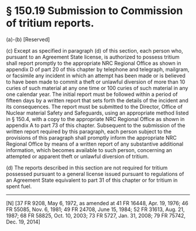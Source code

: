 # § 150.19   Submission to Commission of tritium reports.

(a)-(b) [Reserved]


(c) Except as specified in paragraph (d) of this section, each person who, pursuant to an Agreement State license, is authorized to possess tritium shall report promptly to the appropriate NRC Regional Office as shown in appendix D of part 20 of this chapter by telephone and telegraph, mailgram, or facsimile any incident in which an attempt has been made or is believed to have been made to commit a theft or unlawful diversion of more than 10 curies of such material at any one time or 100 curies of such material in any one calendar year. The initial report must be followed within a period of fifteen days by a written report that sets forth the details of the incident and its consequences. The report must be submitted to the Director, Office of Nuclear material Safety and Safeguards, using an appropriate method listed in § 150.4, with a copy to the appropriate NRC Regional Office as shown in appendix A to part 73 of this chapter. Subsequent to the submission of the written report required by this paragraph, each person subject to the provisions of this paragraph shall promptly inform the appropriate NRC Regional Office by means of a written report of any substantive additional information, which becomes available to such person, concerning an attempted or apparent theft or unlawful diversion of tritium.


(d) The reports described in this section are not required for tritium possessed pursuant to a general license issued pursuant to regulations of an Agreement State equivalent to part 31 of this chapter or for tritium in spent fuel. 



---

[N] [37 FR 9208, May 6, 1972, as amended at 41 FR 16448, Apr. 19, 1976; 46 FR 55085, Nov. 6, 1981; 49 FR 24708, June 15, 1984; 52 FR 31613, Aug. 21, 1987; 68 FR 58825, Oct. 10, 2003; 73 FR 5727, Jan. 31, 2008; 79 FR 75742, Dec. 19, 2014]





